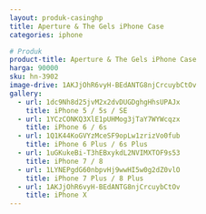 ```yaml
---
layout: produk-casinghp
title: Aperture & The Gels iPhone Case
categories: iphone

# Produk
product-title: Aperture & The Gels iPhone Case
harga: 90000
sku: hn-3902
image-drive: 1AKJjOhR6vyH-BEdANTG8njCrcuybCtOv
gallery:
  - url: 1dc9Nh8d25jvM2x2dvDUGDghgHhsUPAJx
    title: iPhone 5 / 5s / SE
  - url: 1YCzCONKQ3XlE1pUHMog3jTaY7WYWcqzx
    title: iPhone 6 / 6s
  - url: 1Q1K44KoGVYzMceSF9opLw1zrizVo0fub
    title: iPhone 6 Plus / 6s Plus
  - url: 1uGKukeBi-T3hEBxykdL2NVIMXTOF9s53
    title: iPhone 7 / 8
  - url: 1LYNEPgdG60nbpvHj9wwHI5w0g2dZ0vlO
    title: iPhone 7 Plus / 8 Plus
  - url: 1AKJjOhR6vyH-BEdANTG8njCrcuybCtOv
    title: iPhone X
---
```

